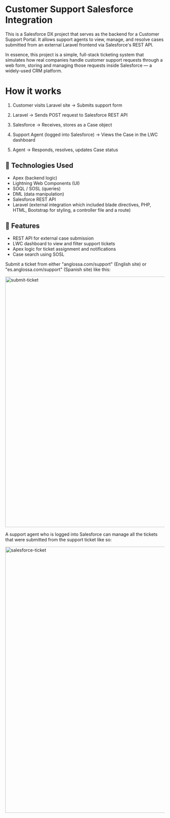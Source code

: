 # Customer Support Salesforce Integration

This is a Salesforce DX project that serves as the backend for a Customer Support Portal. It allows support agents to view, manage, and resolve cases submitted from an external Laravel frontend via Salesforce's REST API.

In essence, this project is a simple, full-stack ticketing system that simulates how real companies handle customer support requests through a web form, storing and managing those requests inside Salesforce — a widely-used CRM platform.

# How it works

1. Customer visits Laravel site → Submits support form

2. Laravel → Sends POST request to Salesforce REST API

3. Salesforce → Receives, stores as a Case object

4. Support Agent (logged into Salesforce) → Views the Case in the LWC dashboard

5. Agent → Responds, resolves, updates Case status


## 🧩 Technologies Used

- Apex (backend logic)
- Lightning Web Components (UI)
- SOQL / SOSL (queries)
- DML (data manipulation)
- Salesforce REST API
- Laravel (external integration which included blade directives, PHP, HTML, Bootstrap for styling, a controller file and a route)

## 🧱 Features

- REST API for external case submission
- LWC dashboard to view and filter support tickets
- Apex logic for ticket assignment and notifications
- Case search using SOSL

Submit a ticket from either "anglossa.com/support" (English site) or "es.anglossa.com/support" (Spanish site) like this: 

<img width="1802" height="793" alt="submit-ticket" src="https://github.com/user-attachments/assets/ee159b7f-56d3-4cd4-82a2-5f073c6bc143" />

A support agent who is logged into Salesforce can manage all the tickets that were submitted from the support ticket like so: 

<img width="1872" height="842" alt="salesforce-ticket" src="https://github.com/user-attachments/assets/3062c079-e1c8-4b98-860f-2860ba8f29e1" />



